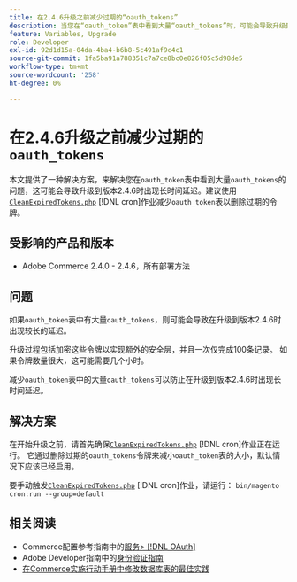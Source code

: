 ```yaml
---
title: 在2.4.6升级之前减少过期的“oauth_tokens”
description: 当您在“oauth_token”表中看到大量“oauth_tokens”时，可能会导致升级到版本2.4.6时出现长时间延迟，本文提供了这个问题的解决方案。建议使用CleanExpiredTokens.php减少“oauth_token”表。
feature: Variables, Upgrade
role: Developer
exl-id: 92d1d15a-04da-4ba4-b6b8-5c491af9c4c1
source-git-commit: 1fa5ba91a788351c7a7ce8bc0e826f05c5d98de5
workflow-type: tm+mt
source-wordcount: '258'
ht-degree: 0%

---
```


# 在2.4.6升级之前减少过期的`oauth_tokens`

本文提供了一种解决方案，来解决您在`oauth_token`表中看到大量`oauth_tokens`的问题，这可能会导致升级到版本2.4.6时出现长时间延迟。建议使用[`CleanExpiredTokens.php`](https://github.com/magento/magento2/blob/2.4.5-p2/app/code/Magento/Integration/Cron/CleanExpiredTokens.php) [!DNL cron]作业减少`oauth_token`表以删除过期的令牌。

## 受影响的产品和版本

* Adobe Commerce 2.4.0 - 2.4.6，所有部署方法

## 问题

如果`oauth_token`表中有大量`oauth_tokens`，则可能会导致在升级到版本2.4.6时出现较长的延迟。

升级过程包括加密这些令牌以实现额外的安全层，并且一次仅完成100条记录。 如果令牌数量很大，这可能需要几个小时。

减少`oauth_token`表中的大量`oauth_tokens`可以防止在升级到版本2.4.6时出现长时间延迟。

## 解决方案

在开始升级之前，请首先确保[`CleanExpiredTokens.php`](https://github.com/magento/magento2/blob/2.4.5-p2/app/code/Magento/Integration/Cron/CleanExpiredTokens.php) [!DNL cron]作业正在运行。 它通过删除过期的`oauth_tokens`令牌来减小`oauth_token`表的大小，默认情况下应该已经启用。

要手动触发[`CleanExpiredTokens.php`](https://github.com/magento/magento2/blob/2.4.5-p2/app/code/Magento/Integration/Cron/CleanExpiredTokens.php) [!DNL cron]作业，请运行：
```bin/magento cron:run --group=default```

## 相关阅读

* Commerce配置参考指南中的[服务> [!DNL OAuth]](https://experienceleague.adobe.com/docs/commerce-admin/config/services/oauth.html?lang=zh-Hans)
* Adobe Developer指南中的[身份验证指南](https://developer.adobe.com/developer-console/docs/guides/authentication/)
* [在Commerce实施行动手册中修改数据库表的最佳实践](https://experienceleague.adobe.com/zh-hans/docs/commerce-operations/implementation-playbook/best-practices/development/modifying-core-and-third-party-tables#why-adobe-recommends-avoiding-modifications)
